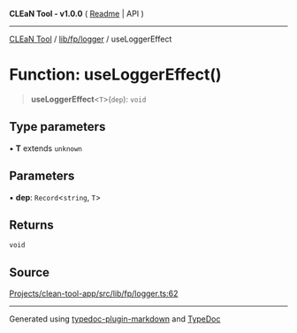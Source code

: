**CLEaN Tool - v1.0.0** ( [Readme](../../../../README.md) \| API )

***

[CLEaN Tool](../../../../modules.md) / [lib/fp/logger](../README.md) / useLoggerEffect

# Function: useLoggerEffect()

> **useLoggerEffect**\<`T`\>(`dep`): `void`

## Type parameters

▪ **T** extends `unknown`

## Parameters

▪ **dep**: `Record`\<`string`, `T`\>

## Returns

`void`

## Source

[Projects/clean-tool-app/src/lib/fp/logger.ts:62](https://github.com/yuckyh/clean-tool-app/)

***

Generated using [typedoc-plugin-markdown](https://www.npmjs.com/package/typedoc-plugin-markdown) and [TypeDoc](https://typedoc.org/)
